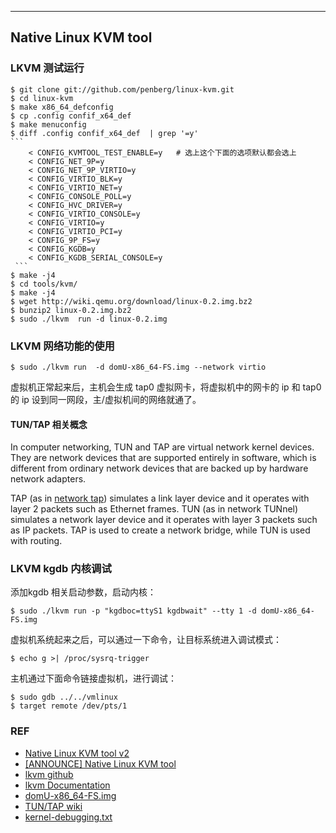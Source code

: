 ---
## Native Linux KVM tool
### LKVM 测试运行
    $ git clone git://github.com/penberg/linux-kvm.git
    $ cd linux-kvm
    $ make x86_64_defconfig
    $ cp .config confif_x64_def
    $ make menuconfig
    $ diff .config confif_x64_def  | grep '=y'
    ```
        < CONFIG_KVMTOOL_TEST_ENABLE=y   # 选上这个下面的选项默认都会选上
        < CONFIG_NET_9P=y
        < CONFIG_NET_9P_VIRTIO=y
        < CONFIG_VIRTIO_BLK=y
        < CONFIG_VIRTIO_NET=y
        < CONFIG_CONSOLE_POLL=y
        < CONFIG_HVC_DRIVER=y
        < CONFIG_VIRTIO_CONSOLE=y
        < CONFIG_VIRTIO=y
        < CONFIG_VIRTIO_PCI=y
        < CONFIG_9P_FS=y
        < CONFIG_KGDB=y
        < CONFIG_KGDB_SERIAL_CONSOLE=y
     ```
    $ make -j4
    $ cd tools/kvm/
    $ make -j4
    $ wget http://wiki.qemu.org/download/linux-0.2.img.bz2
    $ bunzip2 linux-0.2.img.bz2
    $ sudo ./lkvm  run -d linux-0.2.img 
### LKVM 网络功能的使用
    $ sudo ./lkvm run  -d domU-x86_64-FS.img --network virtio
虚拟机正常起来后，主机会生成 tap0 虚拟网卡，将虚拟机中的网卡的 ip 和 tap0 的 ip 设到同一网段，主/虚拟机间的网络就通了。
#### TUN/TAP 相关概念
In computer networking, TUN and TAP are virtual network kernel devices. They are network devices that are supported entirely in software, which is different from ordinary network devices that are backed up by hardware network adapters.

TAP (as in [network tap](https://en.wikipedia.org/wiki/Network_tap)) simulates a link layer device and it operates with layer
2 packets such as Ethernet frames. TUN (as in network TUNnel) simulates a
network layer device and it operates with layer 3 packets such as IP packets.
TAP is used to create a network bridge, while TUN is used with routing.
### LKVM kgdb 内核调试
添加kgdb 相关启动参数，启动内核：

    $ sudo ./lkvm run -p "kgdboc=ttyS1 kgdbwait" --tty 1 -d domU-x86_64-FS.img 

虚拟机系统起来之后，可以通过一下命令，让目标系统进入调试模式：

    $ echo g >| /proc/sysrq-trigger
主机通过下面命令链接虚拟机，进行调试：

    $ sudo gdb ../../vmlinux
    $ target remote /dev/pts/1
### REF
* [Native Linux KVM tool v2](http://lwn.net/Articles/447556/)
* [[ANNOUNCE] Native Linux KVM tool](http://amosk.info/blog/?p=622)
* [lkvm github](https://github.com/penberg/linux-kvm)
* [lkvm Documentation](https://github.com/penberg/linux-kvm/tree/master/tools/kvm/Documentation)
* [domU-x86_64-FS.img](http://code.google.com/p/cloudxy/downloads/detail?name=domU-x86_64-FS.img2.zip&can=2&q=)
* [TUN/TAP wiki](https://en.wikipedia.org/wiki/TUN/TAP)
* [kernel-debugging.txt](https://github.com/penberg/linux-kvm/blob/master/tools/kvm/Documentation/kernel-debugging.txt)
